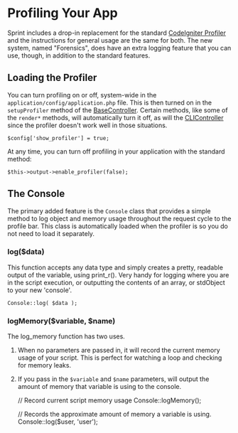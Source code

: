 # Profiling Your App

Sprint includes a drop-in replacement for the standard [CodeIgniter Profiler](http://www.codeigniter.com/userguide3/general/profiling.html) and the instructions for general usage are the same for both.  The new system, named "Forensics", does have an extra logging feature that you can use, though, in addition to the standard features. 

## Loading the Profiler
You can turn profiling on or off, system-wide in the `application/config/application.php` file. This is then turned on in the `setupProfiler` method of the [BaseController](general/controllers). Certain methods, like some of the `render*` methods, will automatically turn it off, as will the [CLIController](cli/controllers) since the profiler doesn't work well in those situations.

	$config['show_profiler'] = true;
	
At any time, you can turn off profiling in your application with the standard method: 

	$this->output->enable_profiler(false);

## The Console
The primary added feature is the `Console` class that provides a simple method to log object and memory usage throughout the request cycle to the profile bar. This class is automatically loaded when the profiler is so you do not need to load it separately. 

### log($data)
This function accepts any data type and simply creates a pretty, readable output of the variable, using print_r(). Very handy for logging where you are in the script execution, or outputting the contents of an array, or stdObject to your new 'console'.

	Console::log( $data );

### logMemory($variable, $name)
The log_memory function has two uses.

1) When no parameters are passed in, it will record the current memory usage of your script. This is perfect for watching a loop and checking for memory leaks.

2) If you pass in the `$variable` and `$name` parameters, will output the amount of memory that variable is using to the console.

	// Record current script memory usage
	Console::logMemory();
	
	// Records the approximate amount of memory a variable is using.
	Console::log($user, 'user');
